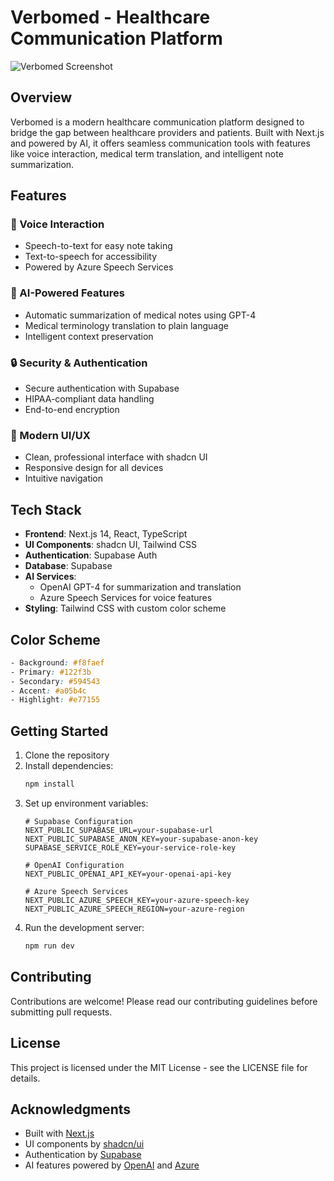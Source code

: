 # Verbomed - Healthcare Communication Platform

![Verbomed Screenshot](/public/Screenshot%202025-01-06%20at%2011.16.56%20PM.png)

## Overview

Verbomed is a modern healthcare communication platform designed to bridge the gap between healthcare providers and patients. Built with Next.js and powered by AI, it offers seamless communication tools with features like voice interaction, medical term translation, and intelligent note summarization.

## Features

### 🎤 Voice Interaction
- Speech-to-text for easy note taking
- Text-to-speech for accessibility
- Powered by Azure Speech Services

### 🤖 AI-Powered Features
- Automatic summarization of medical notes using GPT-4
- Medical terminology translation to plain language
- Intelligent context preservation

### 🔒 Security & Authentication
- Secure authentication with Supabase
- HIPAA-compliant data handling
- End-to-end encryption

### 💅 Modern UI/UX
- Clean, professional interface with shadcn UI
- Responsive design for all devices
- Intuitive navigation

## Tech Stack

- **Frontend**: Next.js 14, React, TypeScript
- **UI Components**: shadcn UI, Tailwind CSS
- **Authentication**: Supabase Auth
- **Database**: Supabase
- **AI Services**: 
  - OpenAI GPT-4 for summarization and translation
  - Azure Speech Services for voice features
- **Styling**: Tailwind CSS with custom color scheme

## Color Scheme

```css
- Background: #f8faef
- Primary: #122f3b
- Secondary: #594543
- Accent: #a05b4c
- Highlight: #e77155
```

## Getting Started

1. Clone the repository
2. Install dependencies:
   ```bash
   npm install
   ```
3. Set up environment variables:
   ```env
   # Supabase Configuration
   NEXT_PUBLIC_SUPABASE_URL=your-supabase-url
   NEXT_PUBLIC_SUPABASE_ANON_KEY=your-supabase-anon-key
   SUPABASE_SERVICE_ROLE_KEY=your-service-role-key

   # OpenAI Configuration
   NEXT_PUBLIC_OPENAI_API_KEY=your-openai-api-key

   # Azure Speech Services
   NEXT_PUBLIC_AZURE_SPEECH_KEY=your-azure-speech-key
   NEXT_PUBLIC_AZURE_SPEECH_REGION=your-azure-region
   ```
4. Run the development server:
   ```bash
   npm run dev
   ```

## Contributing

Contributions are welcome! Please read our contributing guidelines before submitting pull requests.

## License

This project is licensed under the MIT License - see the LICENSE file for details.

## Acknowledgments

- Built with [Next.js](https://nextjs.org/)
- UI components by [shadcn/ui](https://ui.shadcn.com/)
- Authentication by [Supabase](https://supabase.com/)
- AI features powered by [OpenAI](https://openai.com/) and [Azure](https://azure.microsoft.com/)
